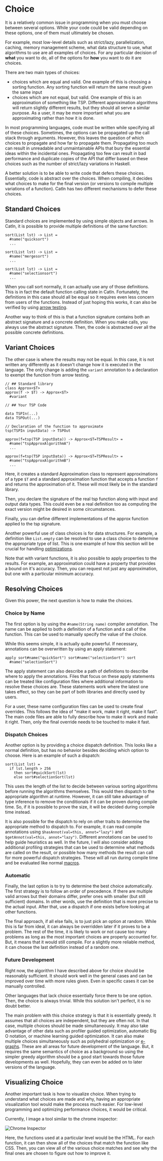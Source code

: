 # Choice

It is a relatively common issue in programming when you must choose between several options. While your code could be valid depending on these options, one of them must ultimately be chosen.

For example, most low-level details such as strict/lazy, parallelization, caching, memory management scheme, what data structure to use, what algorithms to use are all examples of choices. For any particular decision of **what** you want to do, all of the options for **how** you want to do it are choices.

There are two main types of choices:

- choices which are equal and valid. One example of this is choosing a sorting function. Any sorting function will return the same result given the same input
- choices which are not equal, but valid. One example of this is an approximation of something like TSP. Different approximation algorithms will return slightly different results, but they should all serve a similar purpose. As a user, it may be more important what you are approximating rather than how it is done.

In most programming languages, code must be written while specifying all of these choices. Sometimes, the options can be propagated up the call stack through arguments. However, this leaves the question of which choices to propagate and how far to propagate them. Propagating too much can result in unreadable and unmaintainable APIs that bury the essential ideas within the incidental ones. Propagating too few can result in bad performance and duplicate copies of the API that differ based on these choices such as the number of strict/lazy variations in Haskell.

A better solution is to be able to write code that defers these choices. Essentially, code is abstract over the choices. When compiling, it decides what choices to make for the final version (or versions to compile multiple variations of a function). Catln has two different mechanisms to defer these choices.

## Standard Choices

Standard choices are implemented by using simple objects and arrows. In Catln, it is possible to provide multiple definitions of the same function:

```
sort(List lst) -> List =
  #name("quicksort")
  ...

sort(List lst) -> List =
  #name("mergesort")
  ...

sort(List lst) -> List =
  #name("selectionsort")
  ...
```

When you call sort normally, it can actually use any of those definitions. This is in fact the default function calling state in Catln. Fortunately, the definitions in this case should all be equal so it requires even less concern from users of the functions. Instead of just hoping this works, it can also be verified by using [arrow testing](arrowTesting.md).

Another way to think of this is that a function signature contains both an abstract signature and a concrete definition. When you make calls, you always use the abstract signature. Then, the code is abstracted over all the possible concrete definitions.

## Variant Choices

The other case is where the results may not be equal. In this case, it is not written any differently as it doesn't change how it is executed in the language. The only change is adding the `variant` annotation to a declaration to exempt the function from arrow testing.

```
// ## Standard library
class Approx<$T>
approx(f -> $T) -> Approx<$T>
  #variant

// ## Your TSP Code

data TSPIn(...)
data TSPOut(...)

// Declaration of the function to approximate
tsp(TSPIn inputData) -> TSPOut

approx(f=tsp(TSP inputData)) -> Approx<$T=TSPResult> =
  #name("tspApproxAlgorithmA")
  ...

approx(f=tsp(TSP inputData)) -> Approx<$T=TSPResult> =
  #name("tspApproxAlgorithmB")
  ...

```

Here, it creates a standard Approximation class to represent approximations of a type `$T` and a standard approximation function that accepts a function `f` and returns the approximation of it. These will most likely be in the standard library.

Then, you declare the signature of the real tsp function along with input and output data types. This could even be a real definition too as computing the exact version might be desired in some circumstances.

Finally, you can define different implementations of the approx function applied to the tsp signature. 

Another powerful use of class choices is for data structures. For example, a definition like `List.empty` can be resolved to use a class choice to determine the appropriate type of list. This is one example of how this section will be crucial for handling [optimizations](optimization.md).

Note that with variant functions, it is also possible to apply properties to the results. For example, an approximation could have a property that provides a bound on it's accuracy. Then, you can request not just any approximation, but one with a particular minimum accuracy.

## Resolving Choices

Given this power, the next question is how to make the choices.

### Choice by Name

The first option is by using the `#name(String name)` compiler annotation. The name can be applied to both a definition of a function and a call of the function. This can be used to manually specify the value of the choice.

While this seems simple, it is actually quite powerful. If necessary, annotations can be overwritten by using an apply statement:

```
apply sort#name("quickSort") sort#name("selectionSort") sort
  #name("selectionSort")
```

The apply statement can also describe a path of definitions to describe where to apply the annotations. Files that focus on these apply statements can be treated like configuration files where additional information to resolve these choices are. These statements work where the latest one takes effect, so they can be part of both libraries and directly used by users.

For a user, these name configuration files can be used to create final overrides. This follows the idea of "make it work, make it right, make it fast". The main code files are able to fully describe how to make it work and make it right. Then, only the final override needs to be touched to make it fast.

### Dispatch Choices

Another option is by providing a choice dispatch definition. This looks like a normal definition, but has no behavior besides deciding which option to choose. Here is an example of such a dispatch:

```
sort(List lst) =
  if lst.length > 256
    then sort#quickSort(lst)
    else sort#selectionSort(lst)
```

This uses the length of the list to decide between various sorting algorithms before running the algorithms themselves. This would then dispatch to the appropriate algorithm at runtime. However, it can still take advantage of type inference to remove the conditionals if it can be proven during compile time. So, if it is possible to prove the size, it will be decided during compile time instead.

It is also possible for the dispatch to rely on other traits to determine the appropriate method to dispatch to. For example, it can read compile annotations using `$hasAnnot(val=this, annot="lazy")` and `$getAnnot(val=this, annot="lazy")`. Different annotations can be used to help guide heuristics as well. In the future, I will also consider adding additional profiling strategies that can be used to determine what methods are called on the result, or possible how many methods the result can call for more powerful dispatch strategies. These will all run during compile time and be evaluated like normal [macros](macros.md).

### Automatic

Finally, the last option is to try to determine the best choice automatically. The first strategy is to follow an order of precedence. If there are multiple valid arrows but their domains differ, prefer ones with smaller (but still sufficient) domains. In other words, use the definition that is more precise to the actual input. After that, use a dispatch if one exists before looking at other functions.

The final approach, if all else fails, is to just pick an option at random. While this is far from ideal, it can always be overridden later if it proves to be a problem. The rest of the time, it is likely to work or not cause too many problems as long as the most important choices are properly accounted for. But, it means that it would still compile. For a slightly more reliable method, it can choose the last definition instead of a random one.

### Future Development

Right now, the algorithm I have described above for choice should be reasonably sufficient. It should work well in the general cases and can be improved over time with more rules given. Even in specific cases it can be manually controlled.

Other languages that lack choice essentially force there to be one option. Then, the choice is always trivial. While this solution isn't perfect, it is no doubt better.

The main problem with this choice strategy is that it is essentially greedy. It assumes that all choices are independent, but they are often not. In that case, multiple choices should be made simultaneously. It may also take advantage of other data such as profiler guided optimization, automatic Big O notation, or machine learning guided optimization. It can also make multiple choices simultaneously such as polyhedral optimization or [e-graphs](https://egraphs-good.github.io/). These are all areas for future development of the language. But, it requires the same semantics of choice as a background so using the simpler greedy algorithm should be a good start towards those future developments as well. Hopefully, they can even be added on to later versions of the language.

## Visualizing Choice

Another important task is how to visualize choice. When trying to understand what choices are made and why, having an appropriate visualization tool would make the process much easier. For low-level programming and optimizing performance choices, it would be critical.

Currently, I image a tool similar to the chrome inspector:

![Chrome Inspector](https://developer-chrome-com.imgix.net/image/BrQidfK9jaQyIHwdw91aVpkPiib2/TDNgfhI9byR4eeGQ0Xxv.png?auto=format&w=1600)

Here, the functions used at a particular level would be the HTML. For each function, it can then show all of the choices that match the function like CSS. Then, you can view all of the various choice matches and see why the final ones are chosen to figure out how to improve it.
